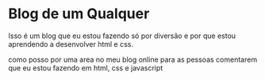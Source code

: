 # Blog de um Qualquer
Isso é um blog que eu estou fazendo só por diversão e por que estou aprendendo a desenvolver html e css.

como posso por uma area no meu blog online para as pessoas comentarem que eu estou fazendo em html, css e javascript
